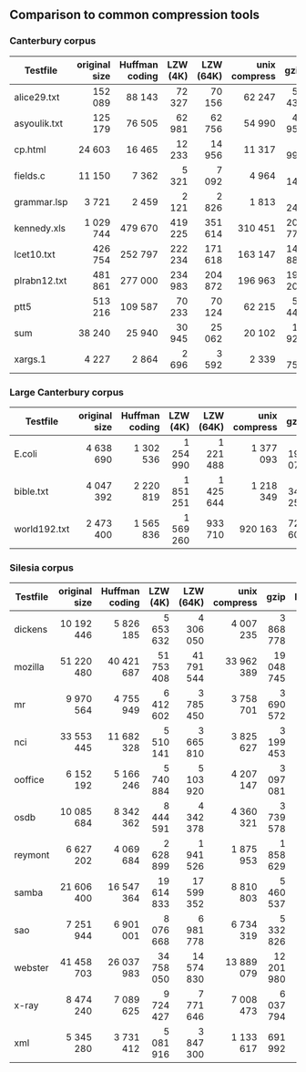 ## Comparison to common compression tools
### Canterbury corpus
Testfile | original size| Huffman coding | LZW (4K) | LZW (64K) | unix compress | gzip | bzip2
--- | ---: | ---: | ---: | ---: | ---: | ---: | ---:
alice29.txt | 152 089 | 88 143 | 72 327 | 70 156 | 62 247 | 54 435 | 43 202
asyoulik.txt | 125 179 | 76 505 | 62 981 | 62 756 | 54 990 | 48 951 | 39 569
cp.html | 24 603 | 16 465 | 12 233 | 14 956 | 11 317 | 7 999 | 7 624
fields.c | 11 150 | 7 362 | 5 321 | 7 092 | 4 964 | 3 143 | 3 039
grammar.lsp | 3 721 | 2 459 | 2 121 | 2 826 | 1 813 | 1 246 | 1 283
kennedy.xls | 1 029 744 | 479 670 | 419 225 | 351 614 | 310 451 | 206 779 | 130 280
lcet10.txt | 426 754 | 252 797 | 222 234 | 171 618 | 163 147 | 144 885 | 107 706
plrabn12.txt | 481 861 | 277 000 | 234 983 | 204 872 | 196 963 | 195 208 | 145 577
ptt5 | 513 216 | 109 587 | 70 233  | 70 124 | 62 215 | 56 443 | 49 759
sum | 38 240 | 25 940 | 30 945 | 25 062 | 20 102 | 12 924 | 12 909
xargs.1 | 4 227 | 2 864 | 2 696 | 3 592 | 2 339 | 1 756 | 1 762

### Large Canterbury corpus
Testfile | original size| Huffman coding | LZW (4K) | LZW (64K) | unix compress | gzip | bzip2
--- | ---: | ---: | ---: | ---: | ---: | ---: | ---:
E.coli | 4 638 690 | 1 302 536 | 1 254 990 | 1 221 488  | 1 377 093 | 1 191 071 | 845 635
bible.txt | 4 047 392 | 2 220 819 | 1 851 251 | 1 425 644 | 1 218 349 | 1 341 250 | 1 251 004
world192.txt | 2 473 400 | 1 565 836 | 1 569 260 | 933 710 | 920 163 | 724 606 | 489 583

### Silesia corpus
Testfile | original size| Huffman coding | LZW (4K) | LZW (64K) | unix compress | gzip | bzip2
--- | ---: | ---: | ---: | ---: | ---: | ---: | ---:
dickens | 10 192 446 | 5 826 185 | 5 653 632 | 4 306 050 | 4 007 235 | 3 868 778 | 2 799 520
mozilla | 51 220 480 | 40 421 687 | 51 753 408 | 41 791 544 | 33 962 389 | 19 048 745 | 17 914 392
mr | 9 970 564 | 4 755 949 | 6 412 602 | 3 785 450 | 3 758 701 | 3 690 572 | 2 441 280
nci | 33 553 445 | 11 682 328 | 5 510 141 | 3 665 810 | 3 825 627 | 3 199 453 | 1 812 734
ooffice | 6 152 192 | 5 166 246 | 5 740 884 | 5 103 920 | 4 207 147 | 3 097 081 | 2 862 526
osdb | 10 085 684 | 8 342 362 | 8 444 591 | 4 342 378 | 4 360 321 | 3 739 578 | 2 802 792
reymont | 6 627 202 | 4 069 684 | 2 628 899 | 1 941 526 | 1 875 953 | 1 858 629 | 1 246 230
samba | 21 606 400 | 16 547 364 | 19 614 833 | 17 599 352 | 8 810 803 | 5 460 537 | 4 549 759
sao | 7 251 944 | 6 901 001 | 8 076 668 | 6 981 778 | 6 734 319 | 5 332 826 | 4 940 524
webster | 41 458 703 | 26 037 983 | 34 758 050 | 14 574 830 | 13 889 079 | 12 201 980 | 8 644 714
x-ray | 8 474 240 | 7 089 625 | 9 724 427 | 7 771 646 | 7 008 473 | 6 037 794 | 4 051 112
xml | 5 345 280 | 3 731 412 | 5 081 916 | 3 847 300 | 1 133 617 | 691 992 | 441 186
